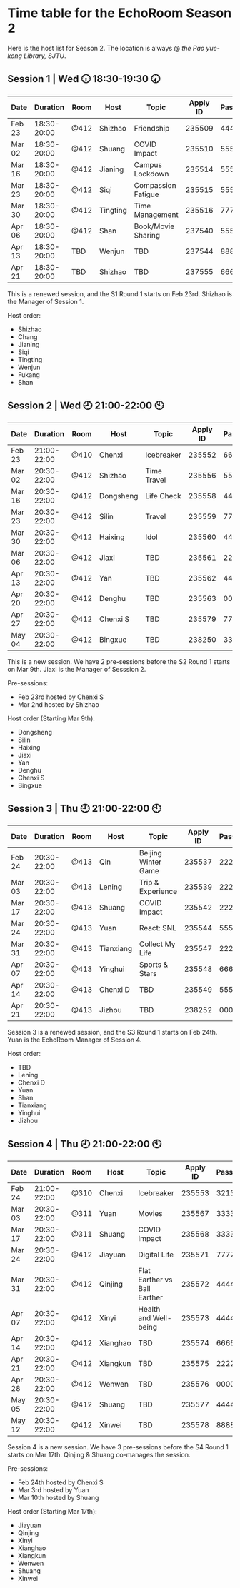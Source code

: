 # Time table for the EchoRoom Season 2

Here is the host list for Season 2. The location is always @ *the Pao yue-kong Library, SJTU*.

## Session 1 | Wed :clock630: 18:30-19:30 :clock730:

| Date     | Duration    | Room | Host     | Topic              | Apply ID | Password |
|----------|-------------|------|----------|--------------------|----------|----------|
| Feb   23 | 18:30-20:00 | @412 | Shizhao  | Friendship         | 235509   | 444444   |
| Mar   02 | 18:30-20:00 | @412 | Shuang   | COVID Impact       | 235510   | 555555   |
| Mar   16 | 18:30-20:00 | @412 | Jianing  | Campus Lockdown    | 235514   | 555555   |
| Mar   23 | 18:30-20:00 | @412 | Siqi     | Compassion Fatigue | 235515   | 555555   |
| Mar   30 | 18:30-20:00 | @412 | Tingting | Time Management    | 235516   | 777777   |
| Apr   06 | 18:30-20:00 | @412 | Shan     | Book/Movie Sharing | 237540   | 555555   |
| Apr   13 | 18:30-20:00 | TBD  | Wenjun   | TBD                | 237544   | 888888   |
| Apr   21 | 18:30-20:00 | TBD  | Shizhao  | TBD                | 237555   | 666666   |

This is a renewed session, and the S1 Round 1 starts on Feb 23rd. Shizhao is the Manager of Session 1.

Host order:
* Shizhao
* Chang
* Jianing
* Siqi
* Tingting
* Wenjun
* Fukang
* Shan

## Session 2 | Wed :clock9: 21:00-22:00 :clock10:

| Date    | Duration    | Room | Host      | Topic        | Apply ID | Password |
|---------|-------------|------|-----------|--------------|----------|----------|
| Feb 23  | 21:00-22:00 | @410 | Chenxi    | Icebreaker   |   235552 |   665165 |
| Mar 02  | 20:30-22:00 | @412 | Shizhao   | Time Travel  |   235556 |   553654 |
| Mar 16  | 20:30-22:00 | @412 | Dongsheng | Life Check   |   235558 |   444444 |
| Mar 23  | 20:30-22:00 | @412 | Silin     | Travel       |   235559 |   777777 |
| Mar 30  | 20:30-22:00 | @412 | Haixing   | Idol         |   235560 |   444444 |
| Mar 06  | 20:30-22:00 | @412 | Jiaxi     | TBD          |   235561 |   222222 |
| Apr 13  | 20:30-22:00 | @412 | Yan       | TBD          |   235562 |   444444 |
| Apr 20  | 20:30-22:00 | @412 | Denghu    | TBD          |   235563 |   000000 |
| Apr 27  | 20:30-22:00 | @412 | Chenxi S  | TBD          |   235579 |   777777 |
| May 04  | 20:30-22:00 | @412 | Bingxue   | TBD          |   238250 |   333333 |

This is a new session. We have 2 pre-sessions before the S2 Round 1 starts on Mar 9th. Jiaxi is the Manager of Sesssion 2.

Pre-sessions:
* Feb 23rd hosted by Chenxi S
* Mar 2nd hosted by Shizhao

Host order (Starting Mar 9th):
* Dongsheng
* Silin
* Haixing
* Jiaxi
* Yan
* Denghu
* Chenxi S
* Bingxue

## Session 3 | Thu :clock9: 21:00-22:00 :clock10:

| Date   | Duration    | Room | Host      | Topic               | Apply ID | Password |
|--------|-------------|------|-----------|---------------------|----------|----------|
| Feb 24 | 20:30-22:00 | @413 | Qin       | Beijing Winter Game | 235537   |   222222 |
| Mar 03 | 20:30-22:00 | @413 | Lening    | Trip & Experience   | 235539   |   222222 |
| Mar 17 | 20:30-22:00 | @413 | Shuang    | COVID Impact        | 235542   |   222222 |
| Mar 24 | 20:30-22:00 | @413 | Yuan      | React: SNL          | 235544   |   555555 |
| Mar 31 | 20:30-22:00 | @413 | Tianxiang | Collect My Life     | 235547   |   222222 |
| Apr 07 | 20:30-22:00 | @413 | Yinghui   | Sports & Stars      | 235548   |   666666 |
| Apr 14 | 20:30-22:00 | @413 | Chenxi D  | TBD                 | 235549   |   555555 |
| Apr 21 | 20:30-22:00 | @413 | Jizhou    | TBD                 | 238252   |   000000 |

Session 3 is a renewed session, and the S3 Round 1 starts on Feb 24th. Yuan is the EchoRoom Manager of Session 4.

Host order:
* TBD
* Lening
* Chenxi D
* Yuan
* Shan
* Tianxiang
* Yinghui
* Jizhou

## Session 4 | Thu :clock9: 21:00-22:00 :clock10:

| Date     | Duration    | Room | Host     | Topic                        | Apply ID | Password |
|----------|-------------|------|----------|------------------------------|----------|----------|
| Feb   24 | 21:00-22:00 | @310 | Chenxi   | Icebreaker                   |   235553 |   321321 |
| Mar   03 | 20:30-22:00 | @311 | Yuan     | Movies                       |   235567 |   333333 |
| Mar   17 | 20:30-22:00 | @311 | Shuang   | COVID Impact                 |   235568 |   333333 |
| Mar   24 | 20:30-22:00 | @412 | Jiayuan  | Digital Life                 |   235571 |   777777 |
| Mar   31 | 20:30-22:00 | @412 | Qinjing  | Flat Earther vs Ball Earther |   235572 |   444444 |
| Apr   07 | 20:30-22:00 | @412 | Xinyi    | Health and Well-being        |   235573 |   444444 |
| Apr   14 | 20:30-22:00 | @412 | Xianghao | TBD                          |   235574 |   666666 |
| Apr   21 | 20:30-22:00 | @412 | Xiangkun | TBD                          |   235575 |   222222 |
| Apr   28 | 20:30-22:00 | @412 | Wenwen   | TBD                          |   235576 |   000000 |
| May   05 | 20:30-22:00 | @412 | Shuang   | TBD                          |   235577 |   444444 |
| May   12 | 20:30-22:00 | @412 | Xinwei   | TBD                          |   235578 |   888888 |

Session 4 is a new session. We have 3 pre-sessions before the S4 Round 1 starts on Mar 17th. Qinjing & Shuang co-manages the session.

Pre-sessions:
* Feb 24th hosted by Chenxi S
* Mar 3rd hosted by Yuan
* Mar 10th hosted by Shuang

Host order (Starting Mar 17th):
* Jiayuan
* Qinjing
* Xinyi
* Xianghao
* Xiangkun
* Wenwen
* Shuang
* Xinwei

